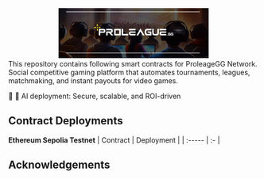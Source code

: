 <div align="center">
  <img src="https://github.com/proleaguegg/DeAi/blob/main/figures/proleague.jpeg?raw=true" width="60%" alt="Proleague-V2" />
</div>
This repository contains following smart contracts for ProleageGG Network. Social competitive gaming platform that automates tournaments, leagues, matchmaking, and instant payouts for video games. 

🔵 🤖 AI deployment: Secure, scalable, and ROI-driven 

## Contract Deployments
**Ethereum Sepolia Testnet**
| Contract | Deployment  |
| :----- | :- |




## Acknowledgements
